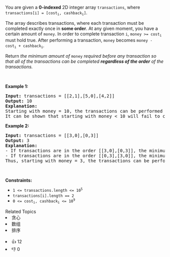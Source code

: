 <p>You are given a <strong>0-indexed</strong> 2D integer array <code><font face="monospace">transactions</font></code>, where <code>transactions[i] = [cost<sub>i</sub>, cashback<sub>i</sub>]</code>.</p>

<p>The array describes transactions, where each transaction must be completed exactly once in <strong>some order</strong>. At any given moment, you have a certain amount of <code>money</code>. In order to complete transaction <code>i</code>, <code>money &gt;= cost<sub>i</sub></code> must hold true. After performing a transaction, <code>money</code> becomes <code>money - cost<sub>i</sub> + cashback<sub>i</sub></code>.</p>

<p>Return<em> the minimum amount of </em><code>money</code><em> required before any transaction so that all of the transactions can be completed <strong>regardless of the order</strong> of the transactions.</em></p>

<p>&nbsp;</p> 
<p><strong>Example 1:</strong></p>

<pre>
<strong>Input:</strong> transactions = [[2,1],[5,0],[4,2]]
<strong>Output:</strong> 10
<strong>Explanation:
</strong>Starting with money = 10, the transactions can be performed in any order.
It can be shown that starting with money &lt; 10 will fail to complete all transactions in some order.
</pre>

<p><strong>Example 2:</strong></p>

<pre>
<strong>Input:</strong> transactions = [[3,0],[0,3]]
<strong>Output:</strong> 3
<strong>Explanation:</strong>
- If transactions are in the order [[3,0],[0,3]], the minimum money required to complete the transactions is 3.
- If transactions are in the order [[0,3],[3,0]], the minimum money required to complete the transactions is 0.
Thus, starting with money = 3, the transactions can be performed in any order.
</pre>

<p>&nbsp;</p> 
<p><strong>Constraints:</strong></p>

<ul> 
 <li><code>1 &lt;= transactions.length &lt;= 10<sup>5</sup></code></li> 
 <li><code>transactions[i].length == 2</code></li> 
 <li><code>0 &lt;= cost<sub>i</sub>, cashback<sub>i</sub> &lt;= 10<sup>9</sup></code></li> 
</ul>

<div><div>Related Topics</div><div><li>贪心</li><li>数组</li><li>排序</li></div></div><br><div><li>👍 12</li><li>👎 0</li></div>
